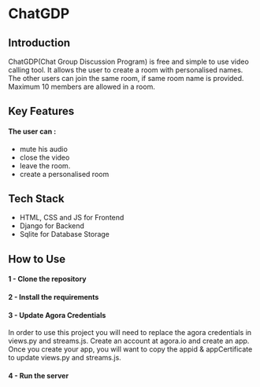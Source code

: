 # ChatGDP
## Introduction
ChatGDP(Chat Group Discussion Program) is free and simple to use video calling tool. It allows the user to create a room with personalised names. The other users can join the same room, if same room name is provided. 
Maximum 10 members are allowed in a room.

## Key Features
#### The user can :
- mute his audio
- close the video 
- leave the room.
- create a personalised room

## Tech Stack
- HTML, CSS and JS for Frontend
- Django for Backend
- Sqlite for Database Storage

## How to Use
#### 1 - Clone the repository
#### 2 - Install the requirements
#### 3 - Update Agora Credentials
In order to use this project you will need to replace the agora credentials in views.py and streams.js.
Create an account at agora.io and create an app. Once you create your app, you will want to copy the appid & appCertificate to update views.py and streams.js.
#### 4 - Run the server